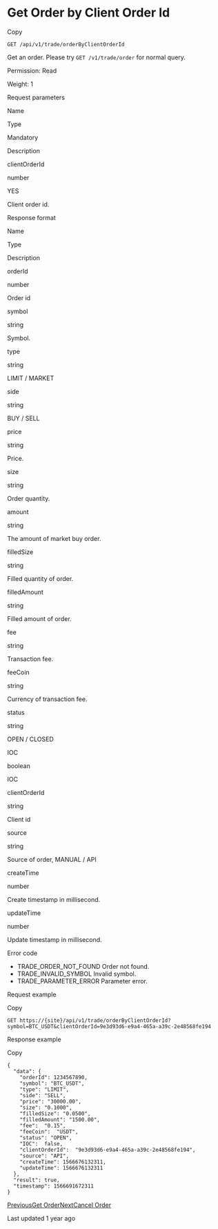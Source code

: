 # Get Order by Client Order Id

Copy

```
GET /api/v1/trade/orderByClientOrderId
```

Get an order. Please try `GET /v1/trade/order` for normal query.

Permission: Read

Weight: 1

Request parameters

Name

Type

Mandatory

Description

clientOrderId

number

YES

Client order id.

Response format

Name

Type

Description

orderId

number

Order id

symbol

string

Symbol.

type

string

LIMIT / MARKET

side

string

BUY / SELL

price

string

Price.

size

string

Order quantity.

amount

string

The amount of market buy order.

filledSize

string

Filled quantity of order.

filledAmount

string

Filled amount of order.

fee

string

Transaction fee.

feeCoin

string

Currency of transaction fee.

status

string

OPEN / CLOSED

IOC

boolean

IOC

clientOrderId

string

Client id

source

string

Source of order, MANUAL / API

createTime

number

Create timestamp in millisecond.

updateTime

number

Update timestamp in millisecond.

Error code

* TRADE\_ORDER\_NOT\_FOUND Order not found.
* TRADE\_INVALID\_SYMBOL Invalid symbol.
* TRADE\_PARAMETER\_ERROR Parameter error.

Request example

Copy

```
GET https://{site}/api/v1/trade/orderByClientOrderId?symbol=BTC_USDT&clientOrderId=9e3d93d6-e9a4-465a-a39c-2e48568fe194
```

Response example

Copy

```
{ 
  "data": {
    "orderId": 1234567890,
    "symbol": "BTC_USDT",
    "type": "LIMIT",
    "side": "SELL",
    "price": "30000.00",
    "size": "0.1000",
    "filledSize": "0.0500",
    "filledAmount": "1500.00",
    "fee":  "0.15",
    "feeCoin":  "USDT",
    "status": "OPEN",
    "IOC":  false,
    "clientOrderId":  "9e3d93d6-e9a4-465a-a39c-2e48568fe194",
    "source": "API",
    "createTime": 1566676132311,
    "updateTime": 1566676132311
  },
  "result": true,
  "timestamp": 1566691672311
}
```

[PreviousGet Order](https://pionex-doc.gitbook.io/apidocs/restful/orders/get-order)[NextCancel Order](https://pionex-doc.gitbook.io/apidocs/restful/orders/cancel-order)

Last updated 1 year ago
